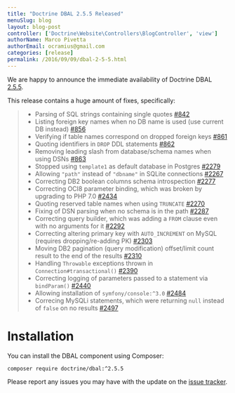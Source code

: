 ```yaml
---
title: "Doctrine DBAL 2.5.5 Released"
menuSlug: blog
layout: blog-post
controller: ['Doctrine\Website\Controllers\BlogController', 'view']
authorName: Marco Pivetta
authorEmail: ocramius@gmail.com
categories: [release]
permalink: /2016/09/09/dbal-2-5-5.html
---
```

We are happy to announce the immediate availability of Doctrine DBAL
[2.5.5](https://github.com/doctrine/dbal/releases/tag/v2.5.5).

This release contains a huge amount of fixes, specifically:

> -   Parsing of SQL strings containing single quotes
>     [\#842](https://github.com/doctrine/common/pull/842)
> -   Listing foreign key names when no DB name is used (use current DB
>     instead) [\#856](https://github.com/doctrine/common/pull/856)
> -   Verifying if table names correspond on dropped foreign keys
>     [\#861](https://github.com/doctrine/common/pull/861)
> -   Quoting identifiers in `DROP` DDL statements
>     [\#862](https://github.com/doctrine/common/pull/862)
> -   Removing leading slash from database/schema names when using DSNs
>     [\#863](https://github.com/doctrine/common/pull/863)
> -   Stopped using `template1` as default database in Postgres
>     [\#2279](https://github.com/doctrine/common/pull/2279)
> -   Allowing `"path"` instead of `"dbname"` in SQLite connections
>     [\#2267](https://github.com/doctrine/common/pull/2267)
> -   Correcting DB2 boolean columns schema introspection
>     [\#2277](https://github.com/doctrine/common/pull/2277)
> -   Correcting OCI8 parameter binding, which was broken by upgrading
>     to PHP 7.0 [\#2434](https://github.com/doctrine/common/pull/2434)
> -   Quoting reserved table names when using `TRUNCATE`
>     [\#2270](https://github.com/doctrine/common/pull/2270)
> -   Fixing of DSN parsing when no schema is in the path
>     [\#2287](https://github.com/doctrine/common/pull/2287)
> -   Correcting query builder, which was adding a `FROM` clause even
>     with no arguments for it
>     [\#2292](https://github.com/doctrine/common/pull/2292)
> -   Correcting altering primary key with `AUTO_INCREMENT` on MySQL
>     (requires dropping/re-adding PK)
>     [\#2303](https://github.com/doctrine/common/pull/2303)
> -   Moving DB2 pagination (query modification) offset/limit count
>     result to the end of the results
>     [\#2310](https://github.com/doctrine/common/pull/2310)
> -   Handling `Throwable` exceptions thrown in
>     `Connection#transactional()`
>     [\#2390](https://github.com/doctrine/common/pull/2390)
> -   Correcting logging of parameters passed to a statement via
>     `bindParam()`
>     [\#2440](https://github.com/doctrine/common/pull/2440)
> -   Allowing installation of `symfony/console:^3.0`
>     [\#2484](https://github.com/doctrine/common/pull/2484)
> -   Correcing MySQLi statements, which were returning `null` instead
>     of `false` on no results
>     [\#2497](https://github.com/doctrine/common/pull/2497)

Installation
============

You can install the DBAL component using Composer:

~~~~ {.sourceCode .shell}
composer require doctrine/dbal:^2.5.5
~~~~

Please report any issues you may have with the update on the [issue
tracker](https://github.com/doctrine/dbal/issues).
